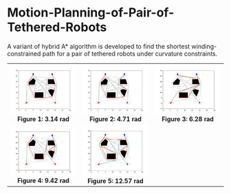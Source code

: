 # Motion-Planning-of-Pair-of-Tethered-Robots
A variant of hybrid A* algorithm is developed to find the shortest winding- constrained path for a pair of tethered robots under curvature constraints. 

<table align="center">
  <tr>
    <td align="center">
      <img src="Simulation2/3.14.png" alt="Figure 1" width="200" style="border: none;"><br>
      <b>Figure 1: 3.14 rad</b>
    </td>
    <td align="center">
      <img src="Simulation2/4.71.png" alt="Figure 2" width="200" style="border: none;"><br>
      <b>Figure 2: 4.71 rad</b>
    </td>
    <td align="center">
      <img src="Simulation2/6.28.png" alt="Figure 3" width="200" style="border: none;"><br>
      <b>Figure 3: 6.28 rad</b>
    </td>
  </tr>
    <tr>
    <td align="center">
        <img src="Simulation2/9.42.png" alt="Figure 4" width="200" style="border: none;"><br>
        <b>Figure 4: 9.42 rad</b>
    </td>
    <td align="center">
        <img src="Simulation2/12.57.png" alt="Figure 5" width="200" style="border: none;"><br>
        <b>Figure 5: 12.57 rad</b>
    </td>
    <td align="center" style="background-color: transparent; border: none;"></td>
    </tr>


</table>





